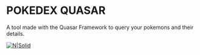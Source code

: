 # POKEDEX QUASAR

A tool made with the Quasar Framework to query your pokemons and their details.

[![N|Solid](https://raw.githubusercontent.com/patrickmonteiro/pokedex-quasar/master/src/assets/pokedex.gif)]() 
